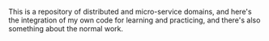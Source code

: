 This is a repository of distributed and micro-service domains, and here's the integration of my own code for learning and practicing, and there's also something about the normal work.
